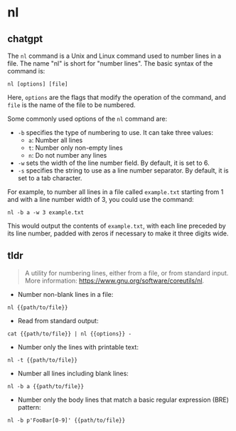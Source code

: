 # nl 
## chatgpt 
The `nl` command is a Unix and Linux command used to number lines in a file. The name "nl" is short for "number lines". The basic syntax of the command is:

```
nl [options] [file]
```

Here, `options` are the flags that modify the operation of the command, and `file` is the name of the file to be numbered.

Some commonly used options of the `nl` command are:

- `-b` specifies the type of numbering to use. It can take three values:
    - `a`: Number all lines
    - `t`: Number only non-empty lines
    - `n`: Do not number any lines
- `-w` sets the width of the line number field. By default, it is set to 6.
- `-s` specifies the string to use as a line number separator. By default, it is set to a tab character.

For example, to number all lines in a file called `example.txt` starting from 1 and with a line number width of 3, you could use the command:

```
nl -b a -w 3 example.txt
```

This would output the contents of `example.txt`, with each line preceded by its line number, padded with zeros if necessary to make it three digits wide. 

## tldr 
 
> A utility for numbering lines, either from a file, or from standard input.
> More information: <https://www.gnu.org/software/coreutils/nl>.

- Number non-blank lines in a file:

`nl {{path/to/file}}`

- Read from standard output:

`cat {{path/to/file}} | nl {{options}} -`

- Number only the lines with printable text:

`nl -t {{path/to/file}}`

- Number all lines including blank lines:

`nl -b a {{path/to/file}}`

- Number only the body lines that match a basic regular expression (BRE) pattern:

`nl -b p'FooBar[0-9]' {{path/to/file}}`

